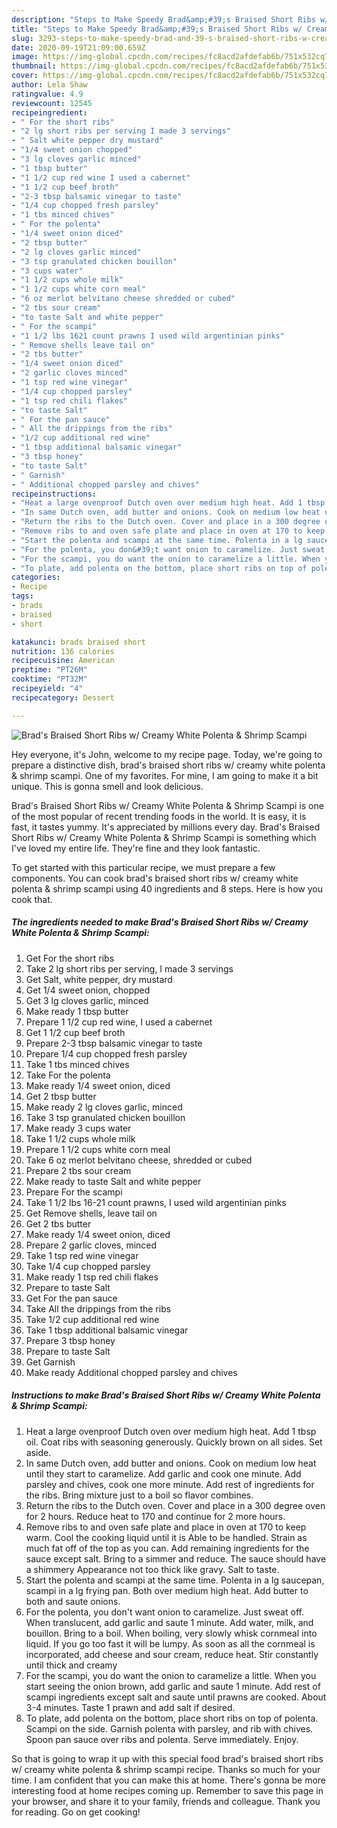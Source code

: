```yaml
---
description: "Steps to Make Speedy Brad&amp;#39;s Braised Short Ribs w/ Creamy White Polenta &amp;amp; Shrimp Scampi"
title: "Steps to Make Speedy Brad&amp;#39;s Braised Short Ribs w/ Creamy White Polenta &amp;amp; Shrimp Scampi"
slug: 3293-steps-to-make-speedy-brad-and-39-s-braised-short-ribs-w-creamy-white-polenta-and-amp-shrimp-scampi
date: 2020-09-19T21:09:00.659Z
image: https://img-global.cpcdn.com/recipes/fc8acd2afdefab6b/751x532cq70/brads-braised-short-ribs-w-creamy-white-polenta-shrimp-scampi-recipe-main-photo.jpg
thumbnail: https://img-global.cpcdn.com/recipes/fc8acd2afdefab6b/751x532cq70/brads-braised-short-ribs-w-creamy-white-polenta-shrimp-scampi-recipe-main-photo.jpg
cover: https://img-global.cpcdn.com/recipes/fc8acd2afdefab6b/751x532cq70/brads-braised-short-ribs-w-creamy-white-polenta-shrimp-scampi-recipe-main-photo.jpg
author: Lela Shaw
ratingvalue: 4.9
reviewcount: 12545
recipeingredient:
- " For the short ribs"
- "2 lg short ribs per serving I made 3 servings"
- " Salt white pepper dry mustard"
- "1/4 sweet onion chopped"
- "3 lg cloves garlic minced"
- "1 tbsp butter"
- "1 1/2 cup red wine I used a cabernet"
- "1 1/2 cup beef broth"
- "2-3 tbsp balsamic vinegar to taste"
- "1/4 cup chopped fresh parsley"
- "1 tbs minced chives"
- " For the polenta"
- "1/4 sweet onion diced"
- "2 tbsp butter"
- "2 lg cloves garlic minced"
- "3 tsp granulated chicken bouillon"
- "3 cups water"
- "1 1/2 cups whole milk"
- "1 1/2 cups white corn meal"
- "6 oz merlot belvitano cheese shredded or cubed"
- "2 tbs sour cream"
- "to taste Salt and white pepper"
- " For the scampi"
- "1 1/2 lbs 1621 count prawns I used wild argentinian pinks"
- " Remove shells leave tail on"
- "2 tbs butter"
- "1/4 sweet onion diced"
- "2 garlic cloves minced"
- "1 tsp red wine vinegar"
- "1/4 cup chopped parsley"
- "1 tsp red chili flakes"
- "to taste Salt"
- " For the pan sauce"
- " All the drippings from the ribs"
- "1/2 cup additional red wine"
- "1 tbsp additional balsamic vinegar"
- "3 tbsp honey"
- "to taste Salt"
- " Garnish"
- " Additional chopped parsley and chives"
recipeinstructions:
- "Heat a large ovenproof Dutch oven over medium high heat. Add 1 tbsp oil. Coat ribs with seasoning generously. Quickly brown on all sides. Set aside."
- "In same Dutch oven, add butter and onions. Cook on medium low heat until they start to caramelize. Add garlic and cook one minute. Add parsley and chives, cook one more minute. Add rest of ingredients for the ribs. Bring mixture just to a boil so flavor combines."
- "Return the ribs to the Dutch oven. Cover and place in a 300 degree oven for 2 hours. Reduce heat to 170 and continue for 2 more hours."
- "Remove ribs to and oven safe plate and place in oven at 170 to keep warm. Cool the cooking liquid until it is Able to be handled. Strain as much fat off of the top as you can. Add remaining ingredients for the sauce except salt. Bring to a simmer and reduce. The sauce should have a shimmery Appearance not too thick like gravy. Salt to taste."
- "Start the polenta and scampi at the same time. Polenta in a lg saucepan, scampi in a lg frying pan. Both over medium high heat. Add butter to both and saute onions."
- "For the polenta, you don&#39;t want onion to caramelize. Just sweat off. When translucent, add garlic and saute 1 minute. Add water, milk, and bouillon. Bring to a boil. When boiling, very slowly whisk cornmeal into liquid. If you go too fast it will be lumpy. As soon as all the cornmeal is incorporated, add cheese and sour cream, reduce heat. Stir constantly until thick and creamy"
- "For the scampi, you do want the onion to caramelize a little. When you start seeing the onion brown, add garlic and saute 1 minute. Add rest of scampi ingredients except salt and saute until prawns are cooked. About 3-4 minutes. Taste 1 prawn and add salt if desired."
- "To plate, add polenta on the bottom, place short ribs on top of polenta. Scampi on the side. Garnish polenta with parsley, and rib with chives. Spoon pan sauce over ribs and polenta. Serve immediately. Enjoy."
categories:
- Recipe
tags:
- brads
- braised
- short

katakunci: brads braised short 
nutrition: 136 calories
recipecuisine: American
preptime: "PT26M"
cooktime: "PT32M"
recipeyield: "4"
recipecategory: Dessert

---
```



![Brad&#39;s Braised Short Ribs w/ Creamy White Polenta &amp; Shrimp Scampi](https://img-global.cpcdn.com/recipes/fc8acd2afdefab6b/751x532cq70/brads-braised-short-ribs-w-creamy-white-polenta-shrimp-scampi-recipe-main-photo.jpg)

Hey everyone, it's John, welcome to my recipe page. Today, we're going to prepare a distinctive dish, brad&#39;s braised short ribs w/ creamy white polenta &amp; shrimp scampi. One of my favorites. For mine, I am going to make it a bit unique. This is gonna smell and look delicious.



Brad&#39;s Braised Short Ribs w/ Creamy White Polenta &amp; Shrimp Scampi is one of the most popular of recent trending foods in the world. It is easy, it is fast, it tastes yummy. It's appreciated by millions every day. Brad&#39;s Braised Short Ribs w/ Creamy White Polenta &amp; Shrimp Scampi is something which I've loved my entire life. They're fine and they look fantastic.


To get started with this particular recipe, we must prepare a few components. You can cook brad&#39;s braised short ribs w/ creamy white polenta &amp; shrimp scampi using 40 ingredients and 8 steps. Here is how you cook that.

<!--inarticleads1-->

##### The ingredients needed to make Brad&#39;s Braised Short Ribs w/ Creamy White Polenta &amp; Shrimp Scampi:

1. Get  For the short ribs
1. Take 2 lg short ribs per serving, I made 3 servings
1. Get  Salt, white pepper, dry mustard
1. Get 1/4 sweet onion, chopped
1. Get 3 lg cloves garlic, minced
1. Make ready 1 tbsp butter
1. Prepare 1 1/2 cup red wine, I used a cabernet
1. Get 1 1/2 cup beef broth
1. Prepare 2-3 tbsp balsamic vinegar to taste
1. Prepare 1/4 cup chopped fresh parsley
1. Take 1 tbs minced chives
1. Take  For the polenta
1. Make ready 1/4 sweet onion, diced
1. Get 2 tbsp butter
1. Make ready 2 lg cloves garlic, minced
1. Take 3 tsp granulated chicken bouillon
1. Make ready 3 cups water
1. Take 1 1/2 cups whole milk
1. Prepare 1 1/2 cups white corn meal
1. Take 6 oz merlot belvitano cheese, shredded or cubed
1. Prepare 2 tbs sour cream
1. Make ready to taste Salt and white pepper
1. Prepare  For the scampi
1. Take 1 1/2 lbs 16-21 count prawns, I used wild argentinian pinks
1. Get  Remove shells, leave tail on
1. Get 2 tbs butter
1. Make ready 1/4 sweet onion, diced
1. Prepare 2 garlic cloves, minced
1. Take 1 tsp red wine vinegar
1. Take 1/4 cup chopped parsley
1. Make ready 1 tsp red chili flakes
1. Prepare to taste Salt
1. Get  For the pan sauce
1. Take  All the drippings from the ribs
1. Take 1/2 cup additional red wine
1. Take 1 tbsp additional balsamic vinegar
1. Prepare 3 tbsp honey
1. Prepare to taste Salt
1. Get  Garnish
1. Make ready  Additional chopped parsley and chives




<!--inarticleads2-->

##### Instructions to make Brad&#39;s Braised Short Ribs w/ Creamy White Polenta &amp; Shrimp Scampi:

1. Heat a large ovenproof Dutch oven over medium high heat. Add 1 tbsp oil. Coat ribs with seasoning generously. Quickly brown on all sides. Set aside.
1. In same Dutch oven, add butter and onions. Cook on medium low heat until they start to caramelize. Add garlic and cook one minute. Add parsley and chives, cook one more minute. Add rest of ingredients for the ribs. Bring mixture just to a boil so flavor combines.
1. Return the ribs to the Dutch oven. Cover and place in a 300 degree oven for 2 hours. Reduce heat to 170 and continue for 2 more hours.
1. Remove ribs to and oven safe plate and place in oven at 170 to keep warm. Cool the cooking liquid until it is Able to be handled. Strain as much fat off of the top as you can. Add remaining ingredients for the sauce except salt. Bring to a simmer and reduce. The sauce should have a shimmery Appearance not too thick like gravy. Salt to taste.
1. Start the polenta and scampi at the same time. Polenta in a lg saucepan, scampi in a lg frying pan. Both over medium high heat. Add butter to both and saute onions.
1. For the polenta, you don&#39;t want onion to caramelize. Just sweat off. When translucent, add garlic and saute 1 minute. Add water, milk, and bouillon. Bring to a boil. When boiling, very slowly whisk cornmeal into liquid. If you go too fast it will be lumpy. As soon as all the cornmeal is incorporated, add cheese and sour cream, reduce heat. Stir constantly until thick and creamy
1. For the scampi, you do want the onion to caramelize a little. When you start seeing the onion brown, add garlic and saute 1 minute. Add rest of scampi ingredients except salt and saute until prawns are cooked. About 3-4 minutes. Taste 1 prawn and add salt if desired.
1. To plate, add polenta on the bottom, place short ribs on top of polenta. Scampi on the side. Garnish polenta with parsley, and rib with chives. Spoon pan sauce over ribs and polenta. Serve immediately. Enjoy.




So that is going to wrap it up with this special food brad&#39;s braised short ribs w/ creamy white polenta &amp; shrimp scampi recipe. Thanks so much for your time. I am confident that you can make this at home. There's gonna be more interesting food at home recipes coming up. Remember to save this page in your browser, and share it to your family, friends and colleague. Thank you for reading. Go on get cooking!
